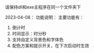 请保持dll和exe主程序在同一个文件夹下

2023-04-08：
功能说明：
主要功能有：
1. 倒计时
2. 时间显示：时分秒
3. 支持自定义背景色和字体色
4. 配色方案和提示开关，在下次启动时生效